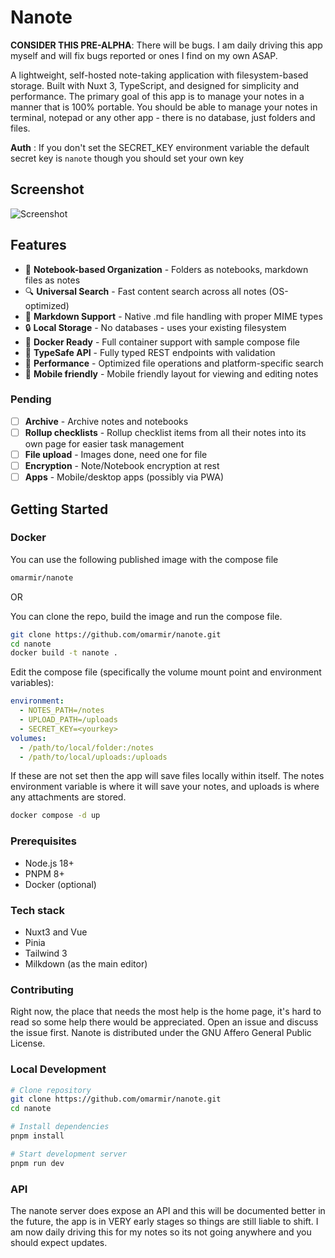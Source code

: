 # Nanote

**CONSIDER THIS PRE-ALPHA**: There will be bugs. I am daily driving this app myself and will fix bugs reported or ones I find on my own ASAP.

A lightweight, self-hosted note-taking application with filesystem-based storage. Built with Nuxt 3, TypeScript, and designed for simplicity and performance. The primary goal of this app is to manage your notes in a manner that is 100% portable. You should be able to manage your notes in terminal, notepad or any other app - there is no database, just folders and files.

**Auth** : If you don't set the SECRET_KEY environment variable the default secret key is `nanote` though you should set your own key

## Screenshot

![Screenshot](https://raw.githubusercontent.com/omarmir/nanote/refs/heads/master/screenshot.png 'Nanote screenshot')

## Features

- 📂 **Notebook-based Organization** - Folders as notebooks, markdown files as notes
- 🔍 **Universal Search** - Fast content search across all notes (OS-optimized)
- 📄 **Markdown Support** - Native .md file handling with proper MIME types
- 🔒 **Local Storage** - No databases - uses your existing filesystem
- 🐳 **Docker Ready** - Full container support with sample compose file
- 🔧 **TypeSafe API** - Fully typed REST endpoints with validation
- 🚀 **Performance** - Optimized file operations and platform-specific search
- 📱 **Mobile friendly** - Mobile friendly layout for viewing and editing notes

### Pending

- [ ] **Archive** - Archive notes and notebooks
- [ ] **Rollup checklists** - Rollup checklist items from all their notes into its own page for easier task management
- [ ] **File upload** - Images done, need one for file
- [ ] **Encryption** - Note/Notebook encryption at rest
- [ ] **Apps** - Mobile/desktop apps (possibly via PWA)

## Getting Started

### Docker

You can use the following published image with the compose file

```bash
omarmir/nanote
```

OR

You can clone the repo, build the image and run the compose file.

```bash
git clone https://github.com/omarmir/nanote.git
cd nanote
docker build -t nanote .
```

Edit the compose file (specifically the volume mount point and environment variables):

```yml
environment:
  - NOTES_PATH=/notes
  - UPLOAD_PATH=/uploads
  - SECRET_KEY=<yourkey>
volumes:
  - /path/to/local/folder:/notes
  - /path/to/local/uploads:/uploads
```

If these are not set then the app will save files locally within itself. The notes environment variable is where it will save your notes, and uploads is where any attachments are stored.

```bash
docker compose -d up
```

### Prerequisites

- Node.js 18+
- PNPM 8+
- Docker (optional)

### Tech stack

- Nuxt3 and Vue
- Pinia
- Tailwind 3
- Milkdown (as the main editor)

### Contributing

Right now, the place that needs the most help is the home page, it's hard to read so some help there would be appreciated. Open an issue and discuss the issue first. Nanote is distributed under the GNU Affero General Public License.

### Local Development

```bash
# Clone repository
git clone https://github.com/omarmir/nanote.git
cd nanote

# Install dependencies
pnpm install

# Start development server
pnpm run dev
```

### API

The nanote server does expose an API and this will be documented better in the future, the app is in VERY early stages so things are still liable to shift. I am now daily driving this for my notes so its not going anywhere and you should expect updates.
